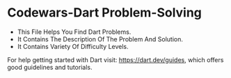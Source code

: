 # Codewars-Dart Problem-Solving

- This File Helps You Find Dart Problems. 
- It Contains The Description Of The Problem And Solution.
- It Contains Variety Of Difficulty Levels.

For help getting started with Dart visit:
https://dart.dev/guides, which offers good guidelines and tutorials. 
